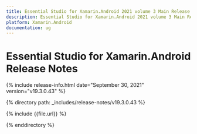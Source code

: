 ```yaml
---
title: Essential Studio for Xamarin.Android 2021 volume 3 Main Release Notes  
description: Essential Studio for Xamarin.Android 2021 volume 3 Main Release Notes  
platform: Xamarin.Android
documentation: ug
---
```


# Essential Studio for Xamarin.Android  Release Notes  

{% include release-info.html date="September 30, 2021"  version="v19.3.0.43" %} 


{% directory path: _includes/release-notes/v19.3.0.43 %}

{% include {{file.url}} %}

{% enddirectory %}